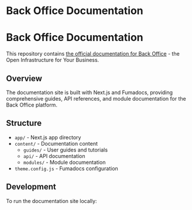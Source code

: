 # Back Office Documentation

# Back Office Documentation

This repository contains [the official documentation for Back Office](https://backoffice.co.th/docs) - the Open Infrastructure for Your Business.

## Overview

The documentation site is built with Next.js and Fumadocs, providing comprehensive guides, API references, and module documentation for the Back Office platform.

## Structure

- `app/` - Next.js app directory
- `content/` - Documentation content
  - `guides/` - User guides and tutorials
  - `api/` - API documentation
  - `modules/` - Module documentation
- `theme.config.js` - Fumadocs configuration

## Development

To run the documentation site locally: